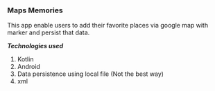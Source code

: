 ### Maps Memories ###

 This app enable users to add their favorite places via google map with marker and persist that data.
 
***Technologies used***
1. Kotlin
2. Android
3. Data persistence using local file (Not the best way)
4. xml